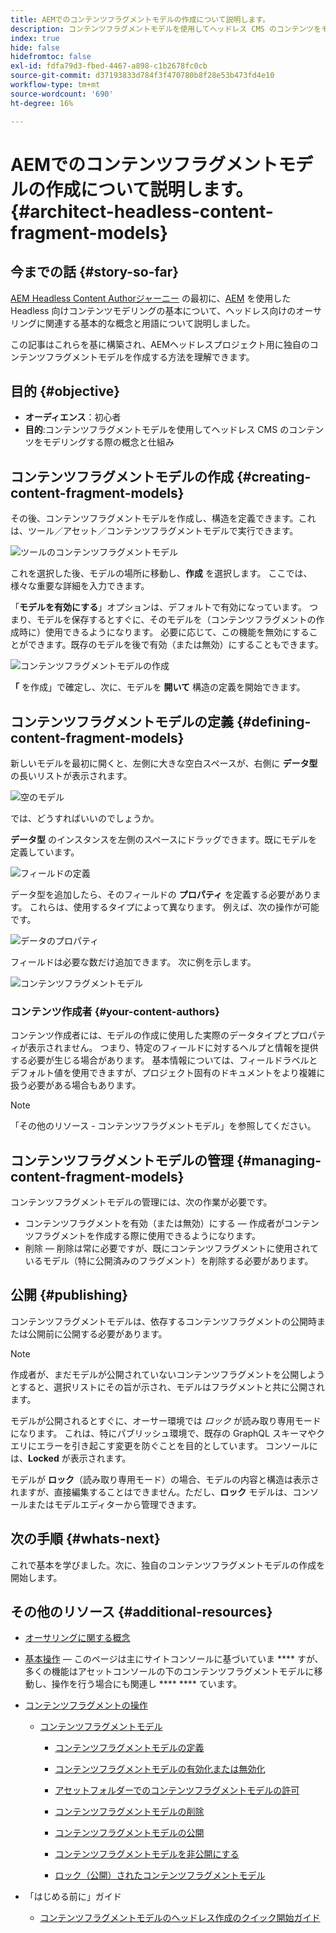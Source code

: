 ```yaml
---
title: AEMでのコンテンツフラグメントモデルの作成について説明します。
description: コンテンツフラグメントモデルを使用してヘッドレス CMS のコンテンツをモデリングする際の概念と仕組みについて説明します。
index: true
hide: false
hidefromtoc: false
exl-id: fdfa79d3-fbed-4467-a898-c1b2678fc0cb
source-git-commit: d37193833d784f3f470780b8f28e53b473fd4e10
workflow-type: tm+mt
source-wordcount: '690'
ht-degree: 16%

---
```


# AEMでのコンテンツフラグメントモデルの作成について説明します。 {#architect-headless-content-fragment-models}

## 今までの話 {#story-so-far}

[AEM Headless Content Authorジャーニー](overview.md) の最初に、[AEM](basics.md) を使用した Headless 向けコンテンツモデリングの基本について、ヘッドレス向けのオーサリングに関連する基本的な概念と用語について説明しました。

この記事はこれらを基に構築され、AEMヘッドレスプロジェクト用に独自のコンテンツフラグメントモデルを作成する方法を理解できます。

## 目的 {#objective}

* **オーディエンス**：初心者
* **目的**:コンテンツフラグメントモデルを使用してヘッドレス CMS のコンテンツをモデリングする際の概念と仕組み

<!-- which persona does this? -->
<!-- and who allows the configuration on the folders? -->

<!--
## Enabling Content Fragment Models {#enabling-content-fragment-models}

At the very start you need to enable Content Fragment Models for your site, this is done in the Configuration Browser; under Tools -> General -> Configuration Browser. You can either select to configure the global entry, or create a new configuration. For example:

![Define configuration](/help/assets/content-fragments/assets/cfm-conf-01.png)

>[!NOTE]
>
>See Additional Resources - Content Fragments in the Configuration Browser
-->

## コンテンツフラグメントモデルの作成 {#creating-content-fragment-models}

その後、コンテンツフラグメントモデルを作成し、構造を定義できます。これは、ツール／アセット／コンテンツフラグメントモデルで実行できます。

![ツールのコンテンツフラグメントモデル](assets/cfm-tools.png)

これを選択した後、モデルの場所に移動し、**作成** を選択します。 ここでは、様々な重要な詳細を入力できます。

「**モデルを有効にする**」オプションは、デフォルトで有効になっています。 つまり、モデルを保存するとすぐに、そのモデルを（コンテンツフラグメントの作成時に）使用できるようになります。 必要に応じて、この機能を無効にすることができます。既存のモデルを後で有効（または無効）にすることもできます。

![コンテンツフラグメントモデルの作成](/help/assets/content-fragments/assets/cfm-models-02.png)

**「** を作成」で確定し、次に、モデルを **開いて** 構造の定義を開始できます。

## コンテンツフラグメントモデルの定義 {#defining-content-fragment-models}

新しいモデルを最初に開くと、左側に大きな空白スペースが、右側に **データ型** の長いリストが表示されます。

![空のモデル](/help/assets/content-fragments/assets/cfm-models-03.png)

では、どうすればいいのでしょうか。

**データ型** のインスタンスを左側のスペースにドラッグできます。既にモデルを定義しています。

![フィールドの定義](/help/assets/content-fragments/assets/cfm-models-04.png)

データ型を追加したら、そのフィールドの **プロパティ** を定義する必要があります。 これらは、使用するタイプによって異なります。 例えば、次の操作が可能です。

![データのプロパティ](/help/assets/content-fragments/assets/cfm-models-05.png)

フィールドは必要な数だけ追加できます。 次に例を示します。

![コンテンツフラグメントモデル](/help/assets/content-fragments/assets/cfm-models-07.png)

### コンテンツ作成者 {#your-content-authors}

コンテンツ作成者には、モデルの作成に使用した実際のデータタイプとプロパティが表示されません。 つまり、特定のフィールドに対するヘルプと情報を提供する必要が生じる場合があります。 基本情報については、フィールドラベルとデフォルト値を使用できますが、プロジェクト固有のドキュメントをより複雑に扱う必要がある場合もあります。

>[!NOTE]
>
>「その他のリソース - コンテンツフラグメントモデル」を参照してください。

## コンテンツフラグメントモデルの管理 {#managing-content-fragment-models}

<!-- needs more details -->

コンテンツフラグメントモデルの管理には、次の作業が必要です。

* コンテンツフラグメントを有効（または無効）にする — 作成者がコンテンツフラグメントを作成する際に使用できるようになります。
* 削除 — 削除は常に必要ですが、既にコンテンツフラグメントに使用されているモデル（特に公開済みのフラグメント）を削除する必要があります。

## 公開 {#publishing}

<!-- needs more details -->

コンテンツフラグメントモデルは、依存するコンテンツフラグメントの公開時または公開前に公開する必要があります。

>[!NOTE]
>
>作成者が、まだモデルが公開されていないコンテンツフラグメントを公開しようとすると、選択リストにその旨が示され、モデルはフラグメントと共に公開されます。

モデルが公開されるとすぐに、オーサー環境では *ロック* が読み取り専用モードになります。 これは、特にパブリッシュ環境で、既存の GraphQL スキーマやクエリにエラーを引き起こす変更を防ぐことを目的としています。 コンソールには、**Locked** が表示されます。

モデルが **ロック**（読み取り専用モード）の場合、モデルの内容と構造は表示されますが、直接編集することはできません。ただし、**ロック** モデルは、コンソールまたはモデルエディターから管理できます。

## 次の手順 {#whats-next}

これで基本を学びました。次に、独自のコンテンツフラグメントモデルの作成を開始します。

## その他のリソース {#additional-resources}

* [オーサリングに関する概念](/help/sites-cloud/authoring/getting-started/concepts.md)

* [基本操作](/help/sites-cloud/authoring/getting-started/basic-handling.md)  — このページは主にサイトコンソールに基づいていま **** すが、多くの機能はアセットコンソールの下のコンテンツフラグメントモデルに移動し、操作を行う場合にも関連し ****  **** ています。

* [コンテンツフラグメントの操作](/help/assets/content-fragments/content-fragments.md)

   * [コンテンツフラグメントモデル](/help/assets/content-fragments/content-fragments-models.md)

      * [コンテンツフラグメントモデルの定義](/help/assets/content-fragments/content-fragments-models.md#defining-your-content-fragment-model)

      * [コンテンツフラグメントモデルの有効化または無効化](/help/assets/content-fragments/content-fragments-models.md#enabling-disabling-a-content-fragment-model)

      * [アセットフォルダーでのコンテンツフラグメントモデルの許可](/help/assets/content-fragments/content-fragments-models.md#allowing-content-fragment-models-assets-folder)

      * [コンテンツフラグメントモデルの削除](/help/assets/content-fragments/content-fragments-models.md#deleting-a-content-fragment-model)

      * [コンテンツフラグメントモデルの公開](/help/assets/content-fragments/content-fragments-models.md#publishing-a-content-fragment-model)

      * [コンテンツフラグメントモデルを非公開にする](/help/assets/content-fragments/content-fragments-models.md#unpublishing-a-content-fragment-model)

      * [ロック（公開）されたコンテンツフラグメントモデル](/help/assets/content-fragments/content-fragments-models.md#locked-published-content-fragment-models)

* 「はじめる前に」ガイド 

   * [コンテンツフラグメントモデルのヘッドレス作成のクイック開始ガイド](/help/implementing/developing/headless/getting-started/create-content-model.md)
